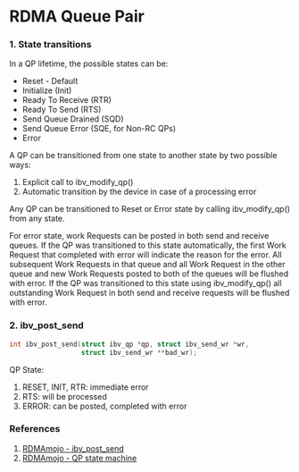 # RDMA Queue Pair

### 1. State transitions

In a QP lifetime, the possible states can be:

- Reset - Default
- Initialize (Init)
- Ready To Receive (RTR)
- Ready To Send (RTS)
- Send Queue Drained (SQD)
- Send Queue Error (SQE, for Non-RC QPs)
- Error

A QP can be transitioned from one state to another state by two possible ways:

1. Explicit call to ibv_modify_qp()
2. Automatic transition by the device in case of a processing error

Any QP can be transitioned to Reset or Error state by calling ibv_modify_qp() from any state.

For error state, work Requests can be posted in both send and receive queues. If the QP was transitioned to this state automatically, the first  Work Request that completed with error will indicate the reason for the  error. All subsequent Work Requests in that queue and all Work Request  in the other queue and new Work Requests posted to both of the queues  will be flushed with error. If the QP was transitioned to this state using ibv_modify_qp() all  outstanding Work Request in both send and receive requests will be  flushed with error.

### 2. ibv_post_send

```c++
int ibv_post_send(struct ibv_qp *qp, struct ibv_send_wr *wr,
                  struct ibv_send_wr **bad_wr);
```

QP State:

1. RESET, INIT, RTR: immediate error
2. RTS: will be processed
3. ERROR: can be posted, completed with error

### References

1. [RDMAmojo - ibv_post_send](https://www.rdmamojo.com/2013/01/26/ibv_post_send/)
2. [RDMAmojo - QP state machine](https://www.rdmamojo.com/2012/05/05/qp-state-machine/)